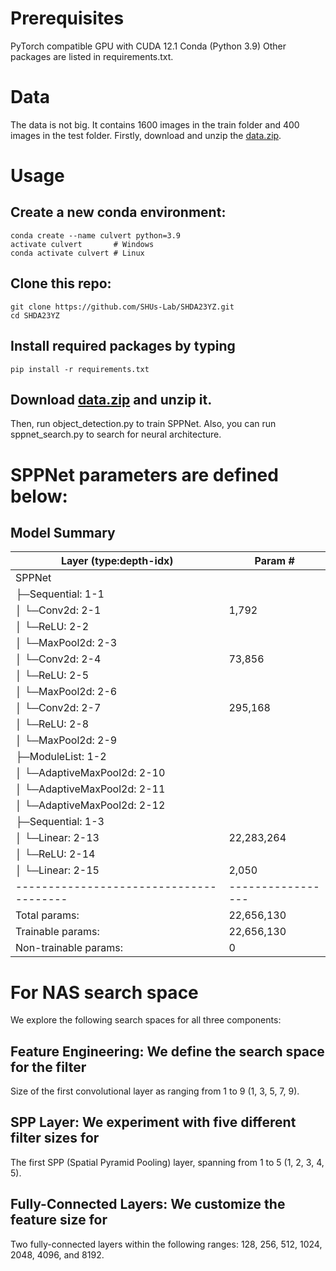 # Prerequisites
PyTorch compatible GPU with CUDA 12.1 Conda (Python 3.9)
Other packages are listed in requirements.txt.
# Data
The data is not big. It contains $1600$ images in the train folder and $400$ images in the test folder. 
Firstly, download and unzip the [data.zip](https://drive.google.com/file/d/1kjPuhyrEgeIA5uaFoMgv4qlC-9jQzK47/view?usp=sharing).

# Usage
## Create a new conda environment:
   ```
   conda create --name culvert python=3.9
   activate culvert       # Windows
   conda activate culvert # Linux
   ```
## Clone this repo:
   ```
   git clone https://github.com/SHUs-Lab/SHDA23YZ.git
   cd SHDA23YZ
   ```
## Install required packages by typing
   ```
   pip install -r requirements.txt
   ```
## Download [data.zip](https://drive.google.com/file/d/1kjPuhyrEgeIA5uaFoMgv4qlC-9jQzK47/view?usp=sharing) and unzip it.
Then, run object_detection.py to train SPPNet.
Also, you can run sppnet_search.py to search for neural architecture.

# SPPNet parameters are defined below:

## Model Summary

| Layer (type:depth-idx)                | Param #         |
|---------------------------------------|-----------------|
| SPPNet                                |                 |
| ├─Sequential: 1-1                    |                 |
| │   └─Conv2d: 2-1                    | 1,792           |
| │   └─ReLU: 2-2                      |                 |
| │   └─MaxPool2d: 2-3                 |                 |
| │   └─Conv2d: 2-4                    | 73,856          |
| │   └─ReLU: 2-5                      |                 |
| │   └─MaxPool2d: 2-6                 |                 |
| │   └─Conv2d: 2-7                    | 295,168         |
| │   └─ReLU: 2-8                      |                 |
| │   └─MaxPool2d: 2-9                 |                 |
| ├─ModuleList: 1-2                    |                 |
| │   └─AdaptiveMaxPool2d: 2-10        |                 |
| │   └─AdaptiveMaxPool2d: 2-11        |                 |
| │   └─AdaptiveMaxPool2d: 2-12        |                 |
| ├─Sequential: 1-3                    |                 |
| │   └─Linear: 2-13                   | 22,283,264      |
| │   └─ReLU: 2-14                     |                 |
| │   └─Linear: 2-15                   | 2,050           |
|---------------------------------------|-----------------|
| Total params:                         | 22,656,130      |
| Trainable params:                     | 22,656,130      |
| Non-trainable params:                 | 0               |



# For NAS search space
We explore the following search spaces for all three components:
## Feature Engineering: We define the search space for the filter
Size of the first convolutional layer as ranging from 1 to 9 (1,
3, 5, 7, 9).
## SPP Layer: We experiment with five different filter sizes for
The first SPP (Spatial Pyramid Pooling) layer, spanning from
1 to 5 (1, 2, 3, 4, 5).
## Fully-Connected Layers: We customize the feature size for
Two fully-connected layers within the following ranges: 128,
256, 512, 1024, 2048, 4096, and 8192.
